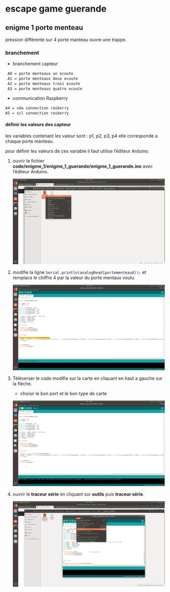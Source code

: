 # escape game guerande
## enigme 1 porte menteau

pression différente sur 4 porte manteau ouvre une trappe.

### branchement
* branchement capteur

```
 A0 = porte menteaux un ecoute
 A1 = porte menteaux deux ecoute
 A2 = porte menteaux trois ecoute
 A3 = porte menteaux quatre ecoute
```
* communication Raspberry

```
A4 = sda connection rasberry
A5 = scl connection rasberry
```

####  définir les valeurs des capteur

  les variables contenant les valeur sont :
    p1, p2, p3, p4
  elle corresponde a chaque porte manteau.


  pour définir les valeurs de ces variable il faut utilise l’éditeur Arduino.

  1. ouvrir le fichier __code/enigme_1/enigme_1_guerande/enigme_1_guerande.ino__ avec l’éditeur Arduino.

      ![open file with ide Arduino](./img_for_readme/open_file_with_ide_Arduino.png)

  2. modifie la ligne ```Serial.println(analogRead(portementeau4));``` et remplace le chiffre 4 par la valeur du porte mentaux voulu.

      ![highlights code on ide Arduino](./img_for_readme/change_ligne_serial.png)

  3. Téléverser le code modifie sur la carte en cliquant en haut a gauche sur la flèche.

      * choisir le bon port et le bon type de carte  

      ![highlights code on ide Arduino](./img_for_readme/televerse_ide_arduino.png)

  4. ouvrir le __traceur série__ en cliquant sur __outils__ puis __traceur série__.

      ![place sourie on traceur serie](./img_for_readme/place_sourie_on_traceur_serie.png)
